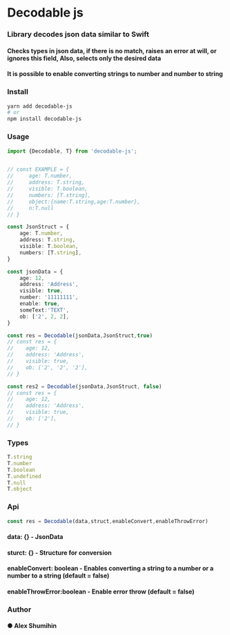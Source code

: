 # Decodable js
### Library decodes json data similar to Swift

#### Checks types in json data, if there is no match, raises an error at will, or ignores this field, Also, selects only the desired data
#### It is possible to enable converting strings to number and number to string

### Install
```bash
yarn add decodable-js
# or
npm install decodable-js
```

### Usage

```ts
import {Decodable, T} from 'decodable-js';


// const EXAMPLE = {
//     age: T.number,
//     address: T.string,
//     visible: T.boolean,
//     numbers: [T.string],
//     object:{name:T.string,age:T.number},
//     n:T.null
// }

const JsonStruct = {
    age: T.number,
    address: T.string,
    visible: T.boolean,
    numbers: [T.string],
}

const jsonData = {
    age: 12,
    address: 'Address',
    visible: true,
    number: '11111111',
    enable: true,
    someText:'TEXT',
    ob: ['2', 2, 2],
}

const res = Decodable(jsonData,JsonStruct,true)
// const res = {
//    age: 12,
//    address: 'Address',
//    visible: true,
//    ob: ['2', '2', '2'],
// }

const res2 = Decodable(jsonData,JsonStruct, false)
// const res = {
//    age: 12,
//    address: 'Address',
//    visible: true,
//    ob: ['2'],
// }
```

### Types

```ts
T.string
T.number
T.boolean
T.undefined
T.null
T.object
```

### Api

```ts
const res = Decodable(data,struct,enableConvert,enableThrowError)
```
#### data: {} - JsonData
#### sturct: {} - Structure for conversion
#### enableConvert: boolean - Enables converting a string to a number or a number to a string (default = false)
#### enableThrowError:boolean - Enable error throw (default = false)

### Author 
#### ● Alex Shumihin
